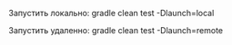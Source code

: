 Запустить локально:
gradle clean test -Dlaunch=local

Запустить удаленно:
gradle clean test -Dlaunch=remote

